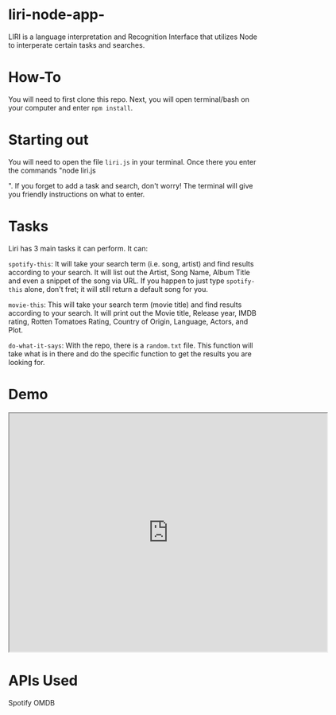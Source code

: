 # liri-node-app-

LIRI is a language interpretation and Recognition Interface that utilizes Node to interperate certain tasks and searches.

# How-To

You will need to first clone this repo. Next, you will open terminal/bash on your computer and enter `npm install`.

# Starting out

You will need to open the file `liri.js` in your terminal. Once there you enter the commands "node liri.js <Task> <Search>".
If you forget to add a task and search, don't worry! The terminal will give you friendly instructions on what to enter.

# Tasks

Liri has 3 main tasks it can perform. It can:

`spotify-this`:
It will take your search term (i.e. song, artist) and find results according to your search. It will list out the Artist, Song Name, Album Title and even a snippet of the song via URL. 
If you happen to just type `spotify-this` alone, don't fret; it will still return a default song for you.

`movie-this`:
This will take your search term (movie title) and find results according to your search. It will print out the Movie title, Release year, IMDB rating, Rotten Tomatoes Rating, Country of Origin, Language, Actors, and Plot.

`do-what-it-says`:
With the repo, there is a `random.txt` file. This function will take what is in there and do the specific function to get the results you are looking for.

# Demo

<iframe src="https://drive.google.com/file/d/1thieRoGfdpSxkz3v7j0kdDsjN5MB6ZG3/preview" width="640" height="480"></iframe>

# APIs Used
Spotify
OMDB